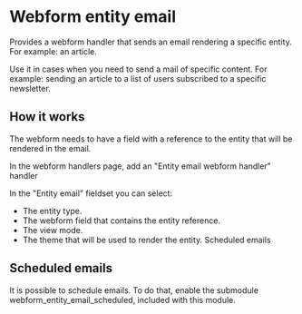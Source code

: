 # Webform entity email

Provides a webform handler that sends
an email rendering a specific entity. For example: an article.

Use it in cases when you need to send a mail of specific content.
For example: sending an article
to a list of users subscribed to a specific newsletter.

## How it works
The webform needs to have a field
with a reference to the entity that will be rendered in the email.

In the webform handlers page, add an "Entity email webform handler" handler

In the "Entity email" fieldset you can select:

- The entity type.
- The webform field that contains the entity reference.
- The view mode.
- The theme that will be used to render the entity.
  Scheduled emails

## Scheduled emails
It is possible to schedule emails.
To do that, enable the submodule webform_entity_email_scheduled, included with this module.
